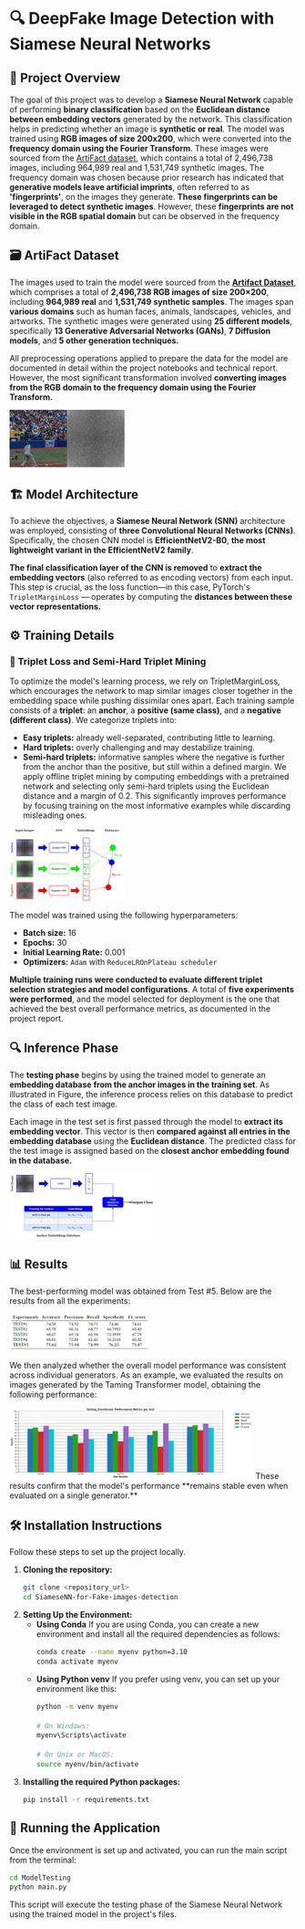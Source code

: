 # 🔍 DeepFake Image Detection with Siamese Neural Networks

## 📌 Project Overview
The goal of this project was to develop a **Siamese Neural Network** capable of performing **binary classification** based on the **Euclidean distance between embedding vectors** generated by the network. This classification helps in predicting whether an image is **synthetic or real**. The model was trained using **RGB images of size 200x200**, which were converted into the **frequency domain using the Fourier Transform**. These images were sourced from the [ArtiFact dataset](https://github.com/awsaf49/artifact), which contains a total of 2,496,738 images, including 964,989 real and 1,531,749 synthetic images.
The frequency domain was chosen because prior research has indicated that **generative models leave artificial imprints**, often referred to as **'fingerprints'**, on the images they generate. **These fingerprints can be leveraged to detect synthetic images**. However, these **fingerprints are not visible in the RGB spatial domain** but can be observed in the frequency domain.

## 🗃️ ArtiFact Dataset
The images used to train the model were sourced from the **[Artifact Dataset](https://github.com/awsaf49/artifact)**, which comprises a total of **2,496,738 RGB images of size 200×200**, including **964,989 real** and **1,531,749 synthetic samples**. The images span **various domains** such as human faces, animals, landscapes, vehicles, and artworks. The synthetic images were generated using **25 different models**, specifically **13 Generative Adversarial Networks (GANs)**, **7 Diffusion models**, and **5 other generation techniques.**

All preprocessing operations applied to prepare the data for the model are documented in detail within the project notebooks and technical report. However, the most significant transformation involved **converting images from the RGB domain to the frequency domain using the Fourier Transform.**

<img src="images/frequencyDomain.JPG" width="40%" />

## 🏗️ Model Architecture
To achieve the objectives, a **Siamese Neural Network (SNN)** architecture was employed, consisting of **three Convolutional Neural Networks (CNNs)**. Specifically, the chosen CNN model is **EfficientNetV2-B0**, **the most lightweight variant in the EfficientNetV2 family**.

**The final classification layer of the CNN is removed** to **extract the embedding vectors** (also referred to as encoding vectors) from each input. This step is crucial, as the loss function—in this case, PyTorch's `TripletMarginLoss` — operates by computing the **distances between these vector representations.**

## ⚙️ Training Details
### 🧪 Triplet Loss and Semi-Hard Triplet Mining
To optimize the model's learning process, we rely on TripletMarginLoss, which encourages the network to map similar images closer together in the embedding space while pushing dissimilar ones apart. Each training sample consists of a **triplet**: an **anchor**, a **positive (same class)**, and a **negative (different class)**.
We categorize triplets into:
- **Easy triplets:** already well-separated, contributing little to learning.
- **Hard triplets:** overly challenging and may destabilize training.
- **Semi-hard triplets:** informative samples where the negative is further from the anchor than the positive, but still within a defined margin.
We apply offline triplet mining by computing embeddings with a pretrained network and selecting only semi-hard triplets using the Euclidean distance and a margin of 0.2. This significantly improves performance by focusing training on the most informative examples while discarding misleading ones.

<img src="images/trainingProcess.png" width="40%" />


The model was trained using the following hyperparameters:
- **Batch size:** 16
- **Epochs:** 30
- **Initial Learning Rate:** 0.001
- **Optimizers:** `Adam` with `ReduceLROnPlateau scheduler`
  
**Multiple training runs were conducted to evaluate different triplet selection strategies and model configurations**. A total of **five experiments were performed**, and the model selected for deployment is the one that achieved the best overall performance metrics, as documented in the project report.

## 🔍 Inference Phase
The **testing phase** begins by using the trained model to generate an **embedding database from the anchor images in the training set**. As illustrated in Figure, the inference process relies on this database to predict the class of each test image.

Each image in the test set is first passed through the model to **extract its embedding vector**. This vector is then **compared against all entries in the embedding database** using the **Euclidean distance**. The predicted class for the test image is assigned based on the **closest anchor embedding found in the database.**

<img src="images/predictionProcess.png" width="50%" />

## 📊 Results
The best-performing model was obtained from Test #5. Below are the results from all the experiments:

<img src="images/score2.JPG" width="50%" />

We then analyzed whether the overall model performance was consistent across individual generators. As an example, we evaluated the results on images generated by the Taming Transformer model, obtaining the following performance:

<img src="images/score1.png" width="85%" />
These results confirm that the model's performance **remains stable even when evaluated on a single generator.**

## 🛠️ Installation Instructions
Follow these steps to set up the project locally.

1. **Cloning the repository:**
   ```bash
   git clone <repository_url>
   cd SiameseNN-for-Fake-images-detection

2. **Setting Up the Environment:**
    - **Using Conda**
        If you are using Conda, you can create a new environment and install all the required dependencies as follows:
        ```bash
        conda create --name myenv python=3.10
        conda activate myenv

    - **Using Python venv**
        If you prefer using venv, you can set up your environment like this:
        ```bash
        python -m venv myenv

        # On Windows:
        myenv\Scripts\activate

        # On Unix or MacOS:
        source myenv/bin/activate

3. **Installing the required Python packages:**
    ```bash
    pip install -r requirements.txt

## 🚀 Running the Application
Once the environment is set up and activated, you can run the main script from the terminal:
```bash
cd ModelTesting
python main.py
```
This script will execute the testing phase of the Siamese Neural Network using the trained model in the project's files.

